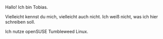 Hallo! 
Ich bin Tobias.

Vielleicht kennst du mich, vielleicht auch nicht. Ich weiß nicht, was ich hier schreiben soll.

Ich nutze openSUSE Tumbleweed Linux.
